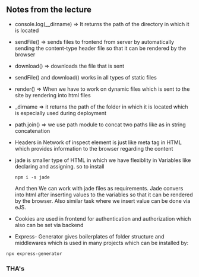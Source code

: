 ## Notes from the lecture

* console.log(__dirname) => It returns the path of the directory in which it is located

* sendFile() => sends files to frontend from server by automatically sending the content-type header file so that it can be rendered by the browser
* download() => downloads the file that is sent
- sendFile() and download() works in all types of static files

* render() => When we have to work on dynamic files which is sent to the site by rendering into html files
* _dirname => it returns the path of the folder in which it is located which is especially used during deployment
* path.join() => we use path module to concat two paths like as in string concatenation
* Headers in Network of inspect element is just like meta tag in HTML which provides information to the browser regarding the content 
 * jade is smaller type of HTML in which we have flexiblity in Variables like declaring and assigning.
      so to install
      ```
      npm i -s jade
      ```
      And then We can work with jade files as requirements. Jade convers into html after inserting values to the variables so that it can be rendered by the browser. Also similar task where we insert value can be done via eJS. 

* Cookies are used in frontend for authentication and authorization which also can be set via backend
* Express- Generator gives boilerplates of folder structure and middlewares which is used in many projects which can be installed by: 
``` 
npx express-generator
```
### THA's
